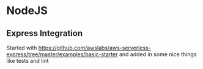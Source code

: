 # NodeJS

## Express Integration
Started with
https://github.com/awslabs/aws-serverless-express/tree/master/examples/basic-starter
and added in some nice things like tests and lint